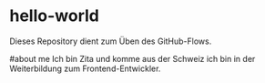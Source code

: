 # hello-world
Dieses Repository dient zum Üben des GitHub-Flows.

#about me
Ich bin Zita und komme aus der Schweiz ich bin in der Weiterbildung zum Frontend-Entwickler.
